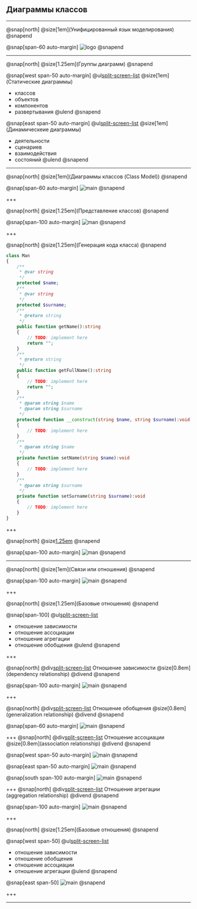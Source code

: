 
## Диаграммы классов

---

@snap[north]
@size[1em](Унифицированный язык моделирования)
@snapend

@snap[span-60 auto-margin]
![logo](images/UML_logo.png)
@snapend

---
@snap[north]
@size[1.25em](Группы диаграмм)
@snapend

@snap[west span-50 auto-margin] 
  @ul[split-screen-list](false)
  @size[1em](Статические диаграммы)
  - классов
  - объектов
  - компонентов
  - развертывания
@ulend
@snapend

@snap[east span-50 auto-margin]
  @ul[split-screen-list](false)
  @size[1em](Динамическеие диаграммы)
  - деятельности
  - сценариев
  - взаимодействия 
  - состояний
@ulend
@snapend

---

@snap[north]
@size[1em](Диаграммы классов (Class Model))
@snapend

@snap[span-60 auto-margin]
![main](images/diagram.png)
@snapend

+++

@snap[north]
@size[1.25em](Представление классов)
@snapend

@snap[span-100 auto-margin] 
![man](images/man.png)
@snapend

+++

@snap[north]
@size[1.25em](Генерация кода класса)
@snapend

```php
class Man
{
	/**
	 * @var string
	 */
	protected $name;
	/**
	 * @var string
	 */
	protected $surname;
	/**
	 * @return string
	 */
	public function getName():string
	{
		// TODO: implement here
		return "";
	}
	/**
	 * @return string
	 */
	public function getFullName():string
	{
		// TODO: implement here
		return "";
	}
	/**
	 * @param string $name
	 * @param string $surname
	 */
	protected function __construct(string $name, string $surname):void
	{
		// TODO: implement here
	}
	/**
	 * @param string $name
	 */
	private function setName(string $name):void
	{
		// TODO: implement here
	}
	/**
	 * @param string $surname
	 */
	private function setSurname(string $surname):void
	{
		// TODO: implement here
	}
}
```
+++

@snap[north]
@size[1.25em](Одиночка)
@snapend

@snap[span-100 auto-margin] 
![man](images/singleton.png)
@snapend

---

@snap[north]
@size[1em](Связи или отношения)
@snapend

@snap[span-100 auto-margin]
![main](images/relationship.png)
@snapend

+++

@snap[north]
@size[1.25em](Базовые отношения)
@snapend

@snap[span-100]
  @ul[split-screen-list](false)
  - отношение зависимости
  - отношение ассоциации
  - отношение агрегации
  - отношение обобщения
@ulend
@snapend

+++

@snap[north]
    @div[split-screen-list](false)
	Отношение зависимости
	@size[0.8em](dependency relationship)
    @divend
@snapend

@snap[span-100 auto-margin]
![main](images/dependency.png)
@snapend

+++

@snap[north]
    @div[split-screen-list](false)
	Отношение обобщения
	@size[0.8em](generalization relationship)
    @divend
@snapend

@snap[span-60 auto-margin]
![main](images/generalization.png)
@snapend

+++
@snap[north]
    @div[split-screen-list](false)
	Отношение ассоциации 
	@size[0.8em](association relationship)
    @divend
@snapend

@snap[west span-50 auto-margin]
![main](images/association1.png)
@snapend

@snap[east span-50 auto-margin]
![main](images/association2.png)
@snapend

@snap[south span-100 auto-margin]
![main](images/association3.png)
@snapend

+++
@snap[north]
    @div[split-screen-list](false)
	Отношение агрегации 
	(aggregation relationship)
    @divend
@snapend

@snap[span-100 auto-margin]
![main](images/aggregation.png)
@snapend

+++

@snap[north]
@size[1.25em](Базовые отношения)
@snapend

@snap[west span-50]
  @ul[split-screen-list](false)
  - отношение зависимости
  - отношение обобщения
  - отношение ассоциации
  - отношение агрегации
@ulend
@snapend

@snap[east span-50]
![main](images/mainRelationship.png)
@snapend

+++


---
